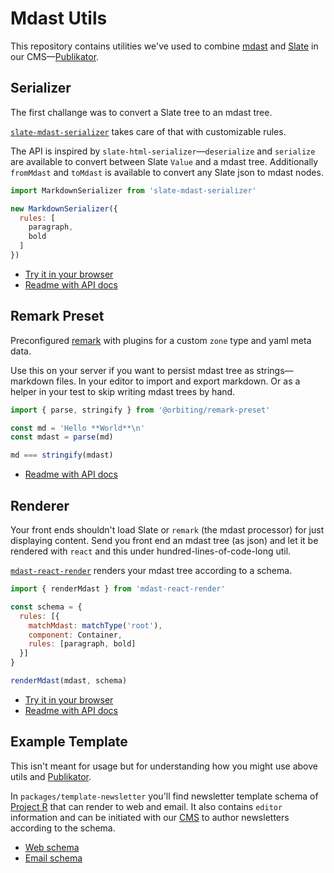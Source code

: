 # Mdast Utils

This repository contains utilities we've used to combine [mdast](https://github.com/syntax-tree/mdast) and [Slate](https://github.com/ianstormtaylor/slate) in our CMS—[Publikator](https://github.com/orbiting/publikator-frontend).

## Serializer

The first challange was to convert a Slate tree to an mdast tree.

[`slate-mdast-serializer`](./packages/slate-mdast-serializer) takes care of that with customizable rules.

The API is inspired by `slate-html-serializer`—`deserialize` and `serialize` are available to convert between Slate `Value` and a mdast tree. Additionally `fromMdast` and `toMdast` is available to convert any Slate json to mdast nodes.

```js
import MarkdownSerializer from 'slate-mdast-serializer'

new MarkdownSerializer({
  rules: [
    paragraph,
    bold
  ]
})
```

- [Try it in your browser](https://runkit.com/tpreusse/slate-mdast-serializer)
- [Readme with API docs](./packages/slate-mdast-serializer) 

## Remark Preset

Preconfigured [remark](https://github.com/remarkjs/remark) with plugins for a custom `zone` type and yaml meta data.

Use this on your server if you want to persist mdast tree as strings—markdown files. In your editor to import and export markdown. Or as a helper in your test to skip writing mdast trees by hand.

```js
import { parse, stringify } from '@orbiting/remark-preset'

const md = 'Hello **World**\n'
const mdast = parse(md)

md === stringify(mdast)
```

- [Readme with API docs](./packages/remark-preset) 

## Renderer

Your front ends shouldn't load Slate or `remark` (the mdast processor) for just displaying content. Send you front end an mdast tree (as json) and let it be rendered with `react` and this under hundred-lines-of-code-long util.

[`mdast-react-render`](./packages/mdast-react-render) renders your mdast tree according to a schema.

```js
import { renderMdast } from 'mdast-react-render'

const schema = {
  rules: [{
    matchMdast: matchType('root'),
    component: Container,
    rules: [paragraph, bold]
  }]
}

renderMdast(mdast, schema)
```

- [Try it in your browser](https://runkit.com/tpreusse/mdast-react-render)
- [Readme with API docs](./packages/mdast-react-render) 

## Example Template

This isn't meant for usage but for understanding how you might use above utils and [Publikator](https://github.com/orbiting/publikator-frontend).

In `packages/template-newsletter` you'll find newsletter template schema of [Project R](https://project-r.construction/) that can render to web and email. It also contains `editor` information and can be initiated with our [CMS](https://github.com/orbiting/publikator-frontend) to author newsletters according to the schema.

- [Web schema](./packages/template-newsletter/src/web/index.js) 
- [Email schema](./packages/template-newsletter/src/email/index.js) 
